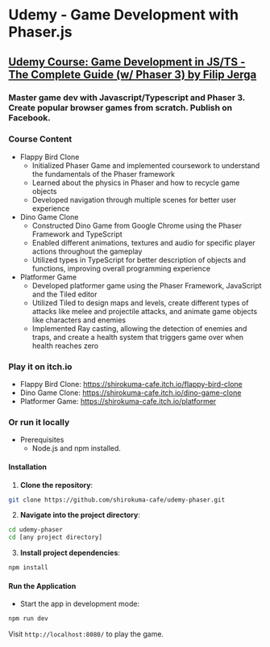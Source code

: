 # Udemy - Game Development with Phaser.js
## [Udemy Course: Game Development in JS/TS - The Complete Guide (w/ Phaser 3) by Filip Jerga](https://www.udemy.com/course/game-development-in-js-the-complete-guide-w-phaser-3/)
### Master game dev with Javascript/Typescript and Phaser 3. Create popular browser games from scratch. Publish on Facebook.

### Course Content
* Flappy Bird Clone
  - Initialized Phaser Game and implemented coursework to understand the fundamentals of the Phaser framework
  - Learned about the physics in Phaser and how to recycle game objects
  - Developed navigation through multiple scenes for better user experience
* Dino Game Clone
  - Constructed Dino Game from Google Chrome using the Phaser Framework and TypeScript
  - Enabled different animations, textures and audio for specific player actions throughout the gameplay
  - Utilized types in TypeScript for better description of objects and functions, improving overall programming experience
* Platformer Game
  - Developed platformer game using the Phaser Framework, JavaScript and the Tiled editor
  - Utilized Tiled to design maps and levels, create different types of attacks like melee and projectile attacks, and animate game objects like characters and enemies
  - Implemented Ray casting, allowing the detection of enemies and traps, and create a health system that triggers game over when health reaches zero

### Play it on itch.io
* Flappy Bird Clone: https://shirokuma-cafe.itch.io/flappy-bird-clone
* Dino Game Clone: https://shirokuma-cafe.itch.io/dino-game-clone
* Platformer Game: https://shirokuma-cafe.itch.io/platformer
 
### Or run it locally

* Prerequisites
  - Node.js and npm installed.

#### Installation

1. **Clone the repository**:  
```sh
git clone https://github.com/shirokuma-cafe/udemy-phaser.git
```
2. **Navigate into the project directory**:
```sh
cd udemy-phaser
cd [any project directory]
```

3. **Install project dependencies**:  
```sh
npm install
```

#### Run the Application
- Start the app in development mode:  
```sh
npm run dev
```  
Visit `http://localhost:8080/` to play the game.
